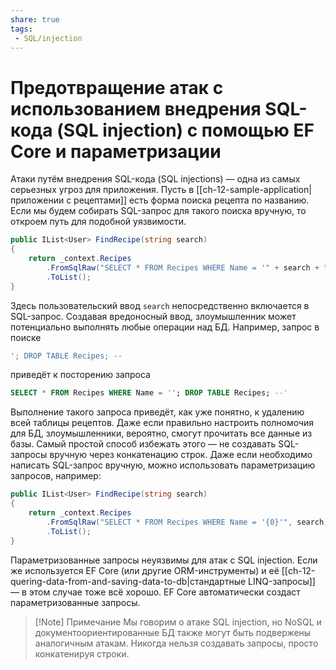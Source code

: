 ```yaml
---
share: true
tags:
 - SQL/injection
---
```

# Предотвращение атак с использованием внедрения SQL-кода (SQL injection) с помощью EF Core и параметризации
Атаки путём внедрения SQL-кода (SQL injections) — одна из самых серьезных угроз для приложения.
Пусть в [[ch-12-sample-application|приложении с рецептами]] есть форма поиска рецепта по названию. Если мы будем собирать SQL-запрос для такого поиска вручную, то откроем путь для подобной уязвимости.
```csharp
public IList<User> FindRecipe(string search)
{
	return _context.Recipes
		.FromSqlRaw("SELECT * FROM Recipes WHERE Name = '" + search + "'")
		.ToList();
}
```
Здесь пользовательский ввод `search` непосредственно включается в SQL-запрос. Создавая вредоносный ввод, злоумышленник может потенциально выполнять любые операции над БД. Например, запрос в поиске
```sql
'; DROP TABLE Recipes; --
```
приведёт к посторению запроса
```sql
SELECT * FROM Recipes WHERE Name = ''; DROP TABLE Recipes; --'
```
Выполнение такого запроса приведёт, как уже понятно, к удалению всей таблицы рецептов.
Даже если правильно настроить полномочия для БД, злоумышленники, вероятно, смогут прочитать все данные из базы.
Самый простой способ избежать этого — не создавать SQL-запросы вручную через конкатенацию строк. Даже если необходимо написать SQL-запрос вручную, можно использовать параметризацию запросов, например:
```csharp
public IList<User> FindRecipe(string search)
{
	return _context.Recipes
		.FromSqlRaw("SELECT * FROM Recipes WHERE Name = '{0}'", search)
		.ToList();
}
```
Параметризованные запросы неуязвимы для атак с SQL injection. Если же используется EF Core (или другие ORM-инструменты) и её [[ch-12-quering-data-from-and-saving-data-to-db|стандартные LINQ-запросы]] — в этом случае тоже всё хорошо. EF Core автоматически создаст параметризованные запросы.
> [!Note] Примечание
> Мы говорим о атаке SQL injection, но NoSQL и документоориентированные БД также могут быть подвержены аналогичным атакам. Никогда нельзя создавать запросы, просто конкатенируя строки.

